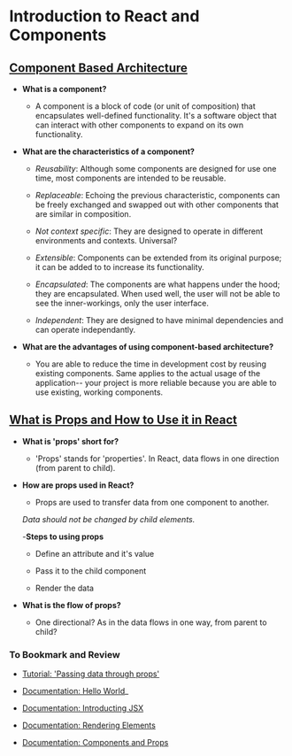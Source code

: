 # Introduction to React and Components

## [Component Based Architecture](https://www.tutorialspoint.com/software_architecture_design/component_based_architecture.htm)

- **What is a component?**

  - A component is a block of code (or unit of composition) that encapsulates well-defined functionality. It's a software object that can interact with other components to expand on its own functionality.

- **What are the characteristics of a component?**
  
  - *Reusability*: Although some components are designed for use one time, most components are intended to be reusable.

  - *Replaceable*: Echoing the previous characteristic, components can be freely exchanged and swapped out with other components that are similar in composition.

  - *Not context specific*: They are designed to operate in different environments and contexts. Universal?

  - *Extensible*: Components can be extended from its original purpose; it can be added to to increase its functionality.

  - *Encapsulated*: The components are what happens under the hood; they are encapsulated. When used well, the user will not be able to see the inner-workings, only the user interface.

  - *Independent*: They are designed to have minimal dependencies and can operate independantly.

- **What are the advantages of using component-based architecture?**

  - You are able to reduce the time in development cost by reusing existing components. Same applies to the actual usage of the application-- your project is more reliable because you are able to use existing, working components.
  
## [What is Props and How to Use it in React](https://itnext.io/what-is-props-and-how-to-use-it-in-react-da307f500da0#:~:text=%E2%80%9CProps%E2%80%9D%20is%20a%20special%20keyword,way%20from%20parent%20to%20child)

- **What is 'props' short for?**

  - 'Props' stands for 'properties'. In React, data flows in one direction (from parent to child).

- **How are props used in React?**

  - Props are used to transfer data from one component to another.
  
  *Data should not be changed by child elements.*

  -**Steps to using props**

  - Define an attribute and it's value

  - Pass it to the child component

  - Render the data

- **What is the flow of props?**

  - One directional? As in the data flows in one way, from parent to child?

### To Bookmark and Review

- [Tutorial: 'Passing data through props'](https://reactjs.org/tutorial/tutorial.html)

- [Documentation: Hello World](https://reactjs.org/docs/hello-world.html)_

- [Documentation: Introducting JSX](https://reactjs.org/docs/introducing-jsx.html)

- [Documentation: Rendering Elements](https://reactjs.org/docs/rendering-elements.html)

- [Documentation: Components and Props](https://reactjs.org/docs/components-and-props.html)
